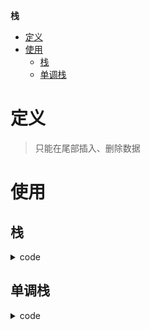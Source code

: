 **栈**
- [定义](#定义)
- [使用](#使用)
  - [栈](#栈)
  - [单调栈](#单调栈)

# 定义 #
> 只能在尾部插入、删除数据  

# 使用 #
## 栈 ##

<details>
<summary>code</summary>

```
LeetCode  
- 20.有效的括号
```
</details>

## 单调栈 ## 

<details>
<summary>code</summary>

```
LeetCode  
- 84.柱状图中最大的矩形
- 85.最大矩形
- 155.最小栈
- 394.字符串解码
- 496.下一个更大元素I
- 503.下一个更大元素II
- 739.每日温度
- 316.去除重复字母
```
</details>
